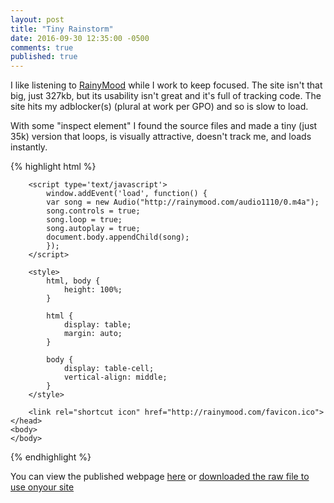 ```yaml
---
layout: post
title: "Tiny Rainstorm"
date: 2016-09-30 12:35:00 -0500
comments: true
published: true
---
```


I like listening to [RainyMood](http://www.rainymood.com) while I work to keep focused. The site isn't that big, just 327kb, but its usability isn't great and it's full of tracking code. The site hits my adblocker(s) (plural at work per GPO) and so is slow to load.

With some "inspect element" I found the source files and made a tiny (just 35k) version that loops, is visually attractive, doesn't track me, and loads instantly.

{% highlight html %}
<!DOCTYPE html PUBLIC "-//W3C//DTD XHTML 1.0 Strict//EN" "http://www.w3.org/TR/xhtml1/DTD/xhtml1-strict.dtd">
<html xml:lang="en" xmlns="http://www.w3.org/1999/xhtml" lang="en">
    <head>
        <meta http-equiv="content-type" content="text/html; charset=UTF-8" />
        <meta name="robots" content="noindex, nofollow" />
        <meta name="googlebot" content="noindex, nofollow" />
        <script type="text/javascript" src="https://cdnjs.cloudflare.com/ajax/libs/mootools/1.6.0/mootools-core-compat.min.js"></script>
        <title>TinyRain</title>

        <script type='text/javascript'>
            window.addEvent('load', function() {
            var song = new Audio("http://rainymood.com/audio1110/0.m4a");
            song.controls = true;
            song.loop = true;
            song.autoplay = true;
            document.body.appendChild(song);
            });
        </script>
        
        <style>
            html, body {
                height: 100%;
            }

            html {
                display: table;
                margin: auto;
            }

            body {
                display: table-cell;
                vertical-align: middle;
            }
        </style>

        <link rel="shortcut icon" href="http://rainymood.com/favicon.ico">
    </head>
    <body>
    </body>
</html>
{% endhighlight %}

You can view the published webpage [here](/files/tinyrain.html) or [downloaded the raw file to use onyour site](https://raw.githubusercontent.com/z3ugma/z3ugma.github.io/master/files/tinyrain.html)






